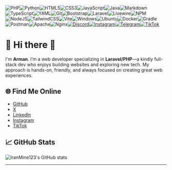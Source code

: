 ![PHP](https://img.shields.io/badge/php-%23777BB4.svg?style=for-the-badge&logo=php&logoColor=white)![Python](https://img.shields.io/badge/python-3670A0?style=for-the-badge&logo=python&logoColor=ffdd54)![HTML5](https://img.shields.io/badge/html5-%23E34F26.svg?style=for-the-badge&logo=html5&logoColor=white)![CSS3](https://img.shields.io/badge/css3-%231572B6.svg?style=for-the-badge&logo=css3&logoColor=white)![JavaScript](https://img.shields.io/badge/javascript-%23323330.svg?style=for-the-badge&logo=javascript&logoColor=%23F7DF1E)![Java](https://img.shields.io/badge/java-%23ED8B00.svg?style=for-the-badge&logo=openjdk&logoColor=white)![Markdown](https://img.shields.io/badge/markdown-%23000000.svg?style=for-the-badge&logo=markdown&logoColor=white)![TypeScript](https://img.shields.io/badge/typescript-%23007ACC.svg?style=for-the-badge&logo=typescript&logoColor=white)![YAML](https://img.shields.io/badge/yaml-%23ffffff.svg?style=for-the-badge&logo=yaml&logoColor=151515)![Git](https://img.shields.io/badge/git-%23F05033.svg?style=for-the-badge&logo=git&logoColor=white)![Bootstrap](https://img.shields.io/badge/bootstrap-%238511FA.svg?style=for-the-badge&logo=bootstrap&logoColor=white)![Laravel](https://img.shields.io/badge/laravel-%23FF2D20.svg?style=for-the-badge&logo=laravel&logoColor=white)![Livewire](https://img.shields.io/badge/livewire-%234e56a6.svg?style=for-the-badge&logo=livewire&logoColor=white)![NPM](https://img.shields.io/badge/NPM-%23CB3837.svg?style=for-the-badge&logo=npm&logoColor=white)![NodeJS](https://img.shields.io/badge/node.js-6DA55F?style=for-the-badge&logo=node.js&logoColor=white)![TailwindCSS](https://img.shields.io/badge/tailwindcss-%2338B2AC.svg?style=for-the-badge&logo=tailwind-css&logoColor=white)![Vite](https://img.shields.io/badge/vite-%23646CFF.svg?style=for-the-badge&logo=vite&logoColor=white)![Windows](https://img.shields.io/badge/Windows-0078D6?style=for-the-badge&logo=windows&logoColor=white)![Ubuntu](https://img.shields.io/badge/Ubuntu-E95420?style=for-the-badge&logo=ubuntu&logoColor=white)![Docker](https://img.shields.io/badge/docker-%230db7ed.svg?style=for-the-badge&logo=docker&logoColor=white)![Gradle](https://img.shields.io/badge/Gradle-02303A.svg?style=for-the-badge&logo=Gradle&logoColor=white)![Postman](https://img.shields.io/badge/Postman-FF6C37?style=for-the-badge&logo=postman&logoColor=white)![Apache](https://img.shields.io/badge/apache-%23D42029.svg?style=for-the-badge&logo=apache&logoColor=white)![Nginx](https://img.shields.io/badge/nginx-%23009639.svg?style=for-the-badge&logo=nginx&logoColor=white)[![Discord](https://img.shields.io/badge/Discord-%235865F2.svg?style=for-the-badge&logo=discord&logoColor=white)](https://discord.gg/xbTxvGGPVj)[![Instagram](https://img.shields.io/badge/Instagram-%23E4405F.svg?style=for-the-badge&logo=Instagram&logoColor=white)](https://instagram.com/IranMine123)[![Telegram](https://img.shields.io/badge/Telegram-2CA5E0?style=for-the-badge&logo=telegram&logoColor=white)](https://t.me/@IranMine123)[![TikTok](https://img.shields.io/badge/TikTok-%23000000.svg?style=for-the-badge&logo=TikTok&logoColor=white)](https://tiktok.com/IranMine123)

<!--
## 

I'm **Arman** (/ɑːɹmɑːn/). my Username is **IranMine123**<br>
I'm a Backend Dev and love to make Websites<br>
also, I have experience in Minecraft Development like setting up Vanilla and Spigot Servers, making Fabric mods and Spigot plugins.<br>
currently, I'm listening for full-stack projects.<br>

by the way did you checked out my [mcpm](https://github.com/ArmanStudios/mcpm) project?

[Github Page](https://iranmine123.github.io) | [Discord](https://discord.gg/xbTxvGGPVj) | [Telegram](https://t.me/@IranMine123) | [X](https://x.com/@IranMine123) | [Instagram](https://instagram.com/IranMine123)
-->


# 👋 Hi there 👋

I'm **Arman**. I’m a web developer specializing in **Laravel/PHP**—a kindly full-stack dev who enjoys building websites and exploring new tech. My approach is hands-on, friendly, and always focused on creating great web experiences.

<!--
## 🛠️ Frameworks and Languages
![PHP](https://img.shields.io/badge/PHP-777BB4?style=flat&logo=php&logoColor=fff)
![Laravel](https://img.shields.io/badge/Laravel-E74430?style=flat&logo=laravel&logoColor=fff)
![Livewire](https://img.shields.io/badge/Livewire-4F32C3?style=flat&logo=laravel&logoColor=fff)
![TailwindCSS](https://img.shields.io/badge/Tailwind_CSS-38B2AC?style=flat&logo=tailwind-css&logoColor=fff)
![Inertia.js](https://img.shields.io/badge/Inertia.js-FFCA28?style=flat&logo=javascript&logoColor=222)
-->

## 🌐 Find Me Online
- [GitHub](https://github.com/IranMine123)
- [X](https://twitter.com/IranMine123)
- [LinkedIn](https://linkedin.com/in/armanasadi)
- [Instagram](https://instagram.com/IranMine123)
- [TikTok](https://tiktok.com/@IranMine123)

## 📈 GitHub Stats
![IranMine123's GitHub stats](https://github-readme-stats.vercel.app/api?username=IranMine123&show_icons=true&theme=radical)

---

<!--
**IranMine123/iranmine123** is a ✨ _special_ ✨ repository because its `README.md` (this file) appears on your GitHub profile.

Here are some ideas to get you started:

- 🔭 I’m currently working on ...
- 🌱 I’m currently learning ...
- 👯 I’m looking to collaborate on ...
- 🤔 I’m looking for help with ...
- 💬 Ask me about ...
- 📫 How to reach me: ...
- 😄 Pronouns: ...
- ⚡ Fun fact: ...
-->
